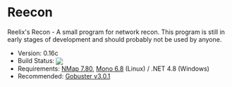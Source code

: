 # Reecon

Reelix's Recon - A small program for network recon. This program is still in early stages of development and should probably not be used by anyone.
- Version: 0.16c
- Build Status: <img src = "https://travis-ci.com/Reelix/Reecon.svg?branch=master" valign="middle" />
- Requirements: [NMap 7.80](https://nmap.org/download.html), [Mono 6.8](https://www.mono-project.com/download/stable/) (Linux) / .NET 4.8 (Windows)
- Recommended: [Gobuster v3.0.1](https://github.com/OJ/gobuster)
